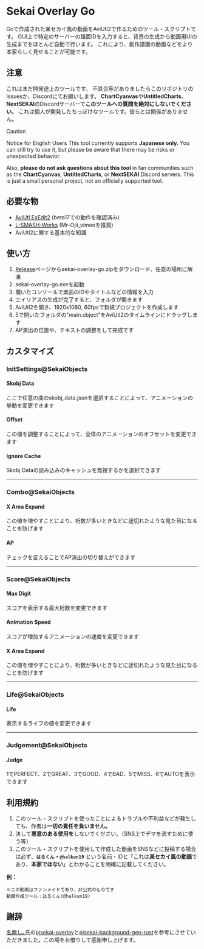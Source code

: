 # Sekai Overlay Go
Goで作成された某セカイ風の動画をAviUtl2で作るためのツール・スクリプトです。
GUI上で特定のサーバーの譜面IDを入力すると、背景の生成から動画用UIの生成までをほとんど自動で行います。
これにより、創作譜面の動画などをより本家らしく見せることが可能です。

## 注意
これはまだ開発途上のツールです。
不具合等がありましたらこのリポジトリのIssuesか、Discordにてお願いします。
**ChartCyanvas**や**UntitledCharts**、**NextSEKAI**のDiscordサーバーで**このツールへの質問を絶対にしないでください**。
これは個人が開発したちっぽけなツールです。彼らとは関係がありません。

> [!CAUTION]
> Notice for English Users
> This tool currently supports **Japanese only.**
> You can still try to use it, but please be aware that there may be risks or unexpected behavior.
> 
> Also, **please do not ask questions about this tool** in fan communities such as the 
> **ChartCyanvas**, **UntitledCharts**, or **NextSEKAI** Discord servers.
> This is just a small personal project, not an officially supported tool.

## 必要な物
- [AviUtl ExEdit2](https://spring-fragrance.mints.ne.jp/aviutl/) (beta17での動作を確認済み)
- [L-SMASH-Works](https://github.com/Mr-Ojii/L-SMASH-Works-Auto-Builds/releases/latest) (Mr-Ojii_vimeoを推奨)
- AviUtl2に関する基本的な知識

## 使い方
1. [Release](https://github.com/Hallkun19/sekai-overlay-go/releases/latest)ページからsekai-overlay-go.zipをダウンロード、任意の場所に解凍
2. sekai-overlay-go.exeを起動
3. 開いたコンソールで楽曲のIDやタイトルなどの情報を入力
4. エイリアスの生成が完了すると、フォルダが開きます
5. AviUtl2を開き、1920x1080, 60fpsで新規プロジェクトを作成します
6. 5で開いたフォルダの"main.object"をAviUtl2のタイムラインにドラッグします
7. AP演出の位置や、テキストの調整をして完成です

## カスタマイズ
### InitSettings@SekaiObjects
#### Skobj Data
ここで任意の曲のskobj_data.jsonを選択することによって、アニメーションの挙動を変更できます
#### Offset
この値を調整することによって、全体のアニメーションのオフセットを変更できます
#### Ignore Cache
Skobj Dataの読み込みのキャッシュを無視するかを選択できます

---

### Combo@SekaiObjects
#### X Area Expand
この値を増やすことにより、桁数が多いときなどに途切れたような見た目になることを防げます
#### AP
チェックを変えることでAP演出の切り替えができます

---

### Score@SekaiObjects
#### Max Digit
スコアを表示する最大桁数を変更できます
#### Animation Speed
スコアが増加するアニメーションの速度を変更できます
#### X Area Expand
この値を増やすことにより、桁数が多いときなどに途切れたような見た目になることを防げます

---

### Life@SekaiObjects
#### Life
表示するライフの値を変更できます

---

### Judgement@SekaiObjects
#### Judge
1でPERFECT、2でGREAT、3でGOOD、4でBAD、5でMISS、6でAUTOを表示できます

## 利用規約
1. このツール・スクリプトを使ったことによるトラブルや不利益などが発生しても、作者は**一切の責任を負いません。**
2. 決して**悪意のある使用を**しないでください。（SNS上でデマを流すために使う等）
3. このツール・スクリプトを使用して作成した動画をSNSなどに投稿する場合は必ず、**`はるくん`・`@halkun19`** という名前・IDと「これは**某セカイ風の動画**であり、**本家ではない**」とわかることを明確に記載してください。

**例：**
```
※この動画はファンメイドであり、非公式のものです
動画作成ツール：はるくん(@halkun19)
```

## 謝辞
[名無し｡](https://github.com/sevenc-nanashi)氏の[pjsekai-overlay](https://github.com/sevenc-nanashi/pjsekai-overlay)と[pjsekai-background-gen-rust](https://github.com/sevenc-nanashi/pjsekai-background-gen-rust)を参考にさせていただきました。この場をお借りして感謝申し上げます。